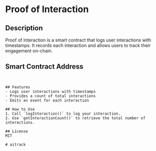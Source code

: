 # Proof of Interaction

## Description
Proof of Interaction is a smart contract that logs user interactions with timestamps. It records each interaction and allows users to track their engagement on-chain.
 
## Smart Contract Address
```0xA6F533A3D12631d57e44F0603Dd2618240074060


## Features
- Logs user interactions with timestamps
- Provides a count of total interactions
- Emits an event for each interaction

## How to Use
1. Call `logInteraction()` to log your interaction.
2. Use `getInteractionCount()` to retrieve the total number of interactions.

## License
MIT

# aitrack
